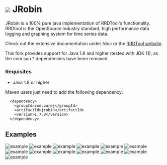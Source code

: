 
<h1><img src="https://cloud.githubusercontent.com/assets/13910123/9427485/e1fecaf8-4980-11e5-86eb-905b762092b8.png"/> JRobin</h1>

JRobin is a 100% pure java implementation of RRDTool's functionality. RRDtool is the OpenSource industry standard, high performance data logging and graphing system for time series data.

Check out the extensive documentation under /doc or the [RRDTool website](https://oss.oetiker.ch/rrdtool/).

This fork provides support for Java 1.8 and higher (tested with JDK 11), as the com.sun.* dependencies have been removed.

### Requisites

  * Java 1.8 or higher

Maven users just need to add the following dependency:

```
  <dependency>
    <groupId>com.purej</groupId>
    <artifactId>jrobin</artifactId>
    <version>1.7.0</version>
  </dependency>
```

## Examples
![example](/../master/doc/images/gallery/graph1.png?raw=true)
![example](/../master/doc/images/gallery/demo12.png?raw=true)
![example](/../master/doc/images/gallery/complexdemo2.png?raw=true)
![example](/../master/doc/images/gallery/demo.png?raw=true)
![example](/../master/doc/images/gallery/demo2.png?raw=true)
![example](/../master/doc/images/gallery/demo1.png?raw=true)
![example](/../master/doc/images/gallery/demo4.png?raw=true)
![example](/../master/doc/images/gallery/demo7.png?raw=true)
![example](/../master/doc/images/gallery/demo9.png?raw=true)
![example](/../master/doc/images/gallery/plottable.png?raw=true)
![example](/../master/doc/images/gallery/plottable3.png?raw=true)
![example](/../master/doc/images/gallery/stress.png?raw=true)
![example](/../master/doc/images/gallery/zarama1.png?raw=true)
